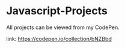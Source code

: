 # Javascript-Projects
 
 All projects can be viewed from my CodePen.
  
 link: https://codepen.io/collection/bNZBbd
